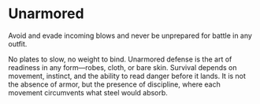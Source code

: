 # Unarmored


Avoid and evade incoming blows and never be unprepared for battle in any outfit.

No plates to slow, no weight to bind. Unarmored defense is the art of readiness in any form—robes, cloth, or bare skin. Survival depends on movement, instinct, and the ability to read danger before it lands. It is not the absence of armor, but the presence of discipline, where each movement circumvents what steel would absorb.




